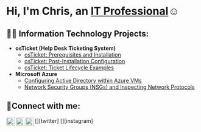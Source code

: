 
<h1>Hi, I'm Chris, an <a href="https://linkedin.com/in/cjasper1991">IT Professional</a>☺</h1>

<h2>👨‍💻 Information Technology Projects:</h2>

- <b>osTicket (Help Desk Ticketing System)</b>
  - [osTicket: Prerequisites and Installation](https://github.com/cjasper1991/osticket-prereqs)
  - [osTicket: Post-Installation Configuration](https://github.com/cjasper1991/post-install-config)
  - [osTicket: Ticket Lifecycle Examples](https://github.com/cjasper1991/ticket-lifecycle)
- <b>Microsoft Azure</b>
  - [Configuring  Active Directory within Azure VMs](https://github.com/cjasper1991/configure-ad)
  - [Network Security Groups (NSGs) and Inspecting Network Protocols](https://github.com/cjasper1991/azure-network-protocols)
    

<h2>🤳Connect with me:</h2>

[<img align="left" alt="Josh | Twitter" width="22px" src="https://cdn.jsdelivr.net/npm/simple-icons@v3/icons/twitter.svg" />][twitter]
[<img align="left" alt="Josh | LinkedIn" width="22px" src="https://cdn.jsdelivr.net/npm/simple-icons@v3/icons/linkedin.svg" />][linkedin]
[<img align="left" alt="Josh | Instagram" width="22px" src="https://cdn.jsdelivr.net/npm/simple-icons@v3/icons/instagram.svg" />][instagram]


[linkedin]: www.linkedin.com/in/cjasper1991

